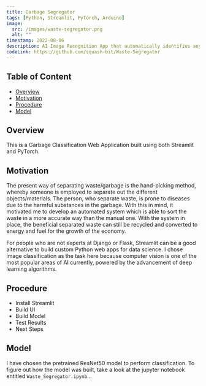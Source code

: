 ```yaml
---
title: Garbage Segregator
tags: [Python, Streamlit, Pytorch, Arduino]
image:
  src: /images/waste-segregator.png
  alt: ""
timestamp: 2022-08-06
description: AI Image Recognition App that automatically identifies any waste image into its respective category.
codeLink: https://github.com/squash-bit/Waste-Segregator
---
```


## Table of Content
  * [<span class="text-terminal-green">Overview</span>](#overview)
  * [<span class="text-terminal-green">Motivation</span>](#motivation)
  * [<span class="text-terminal-green">Procedure</span>](#procedure)
  * [<span class="text-terminal-green">Model</span>](#model)
  

## Overview
This is a Garbage Classification Web Application built using both Streamlit and PyTorch.

## Motivation
The present way of separating waste/garbage is the hand-picking method, whereby someone is
employed to separate out the different objects/materials. The person, who separate waste, is prone to diseases due to the harmful substances in the garbage. With this in mind, it motivated me to develop an automated system which is able to sort the waste in a more accurate way than the manual one. With the system in place, the beneficial separated waste can still be recycled and converted to energy and fuel for the growth of the economy. 


For people who are not experts at Django or Flask, Streamlit can be a good alternative to build custom Python web apps for data science. I chose image classification as the task here because computer vision is one of the most popular areas of AI currently, powered by the advancement of deep learning algorithms.

## Procedure
  * Install Streamlit
  * Build UI
  * Build Model
  * Test Results
  * Next Steps
  
## Model
I have chosen the pretrained ResNet50 model to perform classification. To figure out how the model was built, take a look at the jupyter notebook entitled `Waste_Segregator.ipynb`...